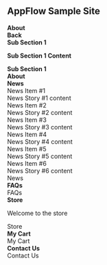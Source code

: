 

<script src="{{%20site.baseurl%20}}/SampleSite.js" type="text/javascript">
</script>
<link href="{{ site.baseurl }}/css/SampleSite.css" rel="stylesheet">

<div class="header w3-flat-wisteria">
<h2>AppFlow Sample Site</h2>
</div>
<div class="full-height-53 w3-flat-peter-river">
<div class="app-tray app-size-auto" id="MainTray">
<div class="app w3-flat-emerald">
<div class="app-header app-icon"><i class="fa fa-info-circle"></i></div>
<div class="app-content">
<div class="row app-content-header-bar">
<div class="app-close col-xs-1 p-0"><i class="fa fa-arrow-left"></i></div>
<div class="col-xs-10 p-0"><strong>About</strong></div>
<div class="col-xs-1 p-0"><i class="fa fa-share-alt"></i></div>
</div>
<div class="row">
<div class="app-tray app-size-auto" id="AboutSubTray">
<div class="app w3-flat-turquoise">
<div class="app-header"></div>
<div class="app-content">
<div class="row app-content-header-bar">
<div class="app-close btn col-xs-12"><strong>Back</strong></div>
<div class="col-xs-12 p-0"><strong>Sub Section 1</strong></div>
</div>
<div class="row bg-white-trans">
<p><strong>Sub Section 1 Content</strong></p>
</div>
</div>
<div class="app-title"><strong>Sub Section 1</strong></div>
</div>
</div>
</div>
</div>
<div class="app-title"><strong>About</strong></div>
</div>
<div class="app w3-flat-alizarin"><strong></strong>
<div class="app-header app-icon"><strong><i class="fa fa-newspaper-o"></i></strong></div>
<strong></strong>
<div class="app-content"><strong></strong>
<div class="row app-content-header-bar"><strong></strong>
<div class="app-close col-xs-1 p-0"><strong><i class="fa fa-arrow-left"></i></strong></div>
<strong></strong>
<div class="col-xs-10 p-0"><strong><strong><i class="fa fa-newspaper-o"></i> News</strong></strong></div>
<div class="col-xs-1 p-0"><i class="fa fa-share-alt"></i></div>
</div>
<div class="row bg-white-trans">
<div class="col-xs-12 col-sm-6 col-md-3">
<div class="panel">
<div class="panel-heading w3-flat-pomegranate">News Item #1</div>
<div class="panel-body">News Story #1 content</div>
</div>
</div>
<div class="col-xs-12 col-sm-6 col-md-3">
<div class="panel">
<div class="panel-heading w3-flat-alizarin">News Item #2</div>
<div class="panel-body">News Story #2 content</div>
</div>
</div>
<div class="col-xs-12 col-sm-6 col-md-3">
<div class="panel">
<div class="panel-heading w3-flat-pumpkin">News Item #3</div>
<div class="panel-body">News Story #3 content</div>
</div>
</div>
<div class="col-xs-12 col-sm-6 col-md-3">
<div class="panel">
<div class="panel-heading w3-flat-carrot">News Item #4</div>
<div class="panel-body">News Story #4 content</div>
</div>
</div>
<div class="col-xs-12 col-sm-6 col-md-3">
<div class="panel">
<div class="panel-heading w3-flat-orange">News Item #5</div>
<div class="panel-body">News Story #5 content</div>
</div>
</div>
<div class="col-xs-12 col-sm-6 col-md-3">
<div class="panel">
<div class="panel-heading w3-flat-sun-flower">News Item #6</div>
<div class="panel-body">News Story #6 content</div>
</div>
</div>
</div>
</div>
<div class="app-title">News</div>
</div>
<div class="app w3-flat-wisteria">
<div class="app-header app-icon"><i class="fa fa-question-circle"></i></div>
<div class="app-content">
<div class="row app-content-header-bar">
<div class="app-close col-xs-1 p-0"><i class="fa fa-arrow-left"></i></div>
<div class="col-xs-10 p-0"><strong><i class="fa fa-question-circle"></i> FAQs</strong></div>
<div class="col-xs-1 p-0"><i class="fa fa-share-alt"></i></div>
</div>
</div>
<div class="app-title">FAQs</div>
</div>
<div class="app w3-flat-turquoise">
<div class="app-header app-icon"><i class="fa fa-shopping-bag"></i></div>
<div class="app-content">
<div class="row app-content-header-bar">
<div class="app-close col-xs-2 p-0"><i class="fa fa-arrow-left"></i></div>
<div class="col-xs-8 p-0"><strong><i class="fa fa-shopping-bag"></i> Store</strong></div>
<div class="col-xs-1 p-0 open-cart"><i class="fa fa-shopping-cart"></i></div>
<div class="col-xs-1 p-0"><i class="fa fa-share-alt"></i></div>
</div>
<div class="row bg-white">
<p>Welcome to the store</p>
</div>
</div>
<div class="app-title">Store</div>
</div>
<div class="app w3-flat-sun-flower" id="cart">
<div class="app-header app-icon"><i class="fa fa-shopping-cart"></i></div>
<div class="app-content">
<div class="row app-content-header-bar">
<div class="app-close col-xs-1 p-0"><i class="fa fa-arrow-left"></i></div>
<div class="col-xs-10 p-0"><strong><i class="fa fa-shopping-cart"></i> My Cart</strong></div>
<div class="col-xs-1 p-0"><i class="fa fa-share-alt"></i></div>
</div>
<div class="row bg-white"></div>
</div>
<div class="app-title">My Cart</div>
</div>
<div class="app w3-flat-midnight-blue">
<div class="app-header app-icon"><i class="fa fa-phone"></i></div>
<div class="app-content">
<div class="row app-content-header-bar">
<div class="app-close col-xs-1 p-0"><i class="fa fa-arrow-left"></i></div>
<div class="col-xs-10 p-0"><strong><i class="fa fa-phone"></i> Contact Us</strong></div>
<div class="col-xs-1 p-0"><i class="fa fa-share-alt"></i></div>
</div>
</div>
<div class="app-title">Contact Us</div>
</div>
</div>
</div>
